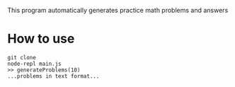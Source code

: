 This program automatically generates practice math problems and answers

# How to use
```
git clone
node-repl main.js
>> generateProblems(10)
...problems in text format...
```

